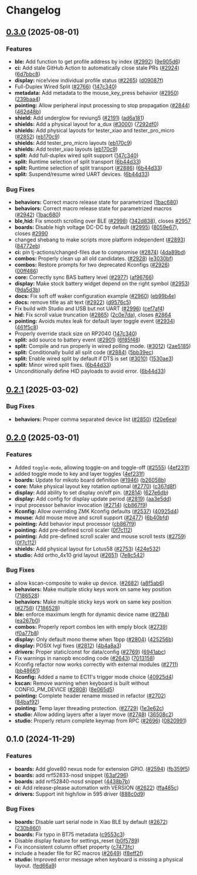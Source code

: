 # Changelog

## [0.3.0](https://github.com/zmkfirmware/zmk/compare/v0.2.1...v0.3.0) (2025-08-01)

### Features

- **ble:** Add function to get profile address by index
  ([#2992](https://github.com/zmkfirmware/zmk/issues/2992))
  ([9e905d6](https://github.com/zmkfirmware/zmk/commit/9e905d65936348824588dc3f424755353ac61186))
- **ci:** Add stale GitHub Action to automatically close stale PRs
  ([#2924](https://github.com/zmkfirmware/zmk/issues/2924))
  ([6d7bbc8](https://github.com/zmkfirmware/zmk/commit/6d7bbc8670d175fd63e8c834feb41f80e7b52e74))
- **display:** nice!view individual profile status
  ([#2265](https://github.com/zmkfirmware/zmk/issues/2265))
  ([d09087f](https://github.com/zmkfirmware/zmk/commit/d09087f4dc280b8fdb1d32d63b03cc10162b89ce))
- Full-Duplex Wired Split ([#2766](https://github.com/zmkfirmware/zmk/issues/2766))
  ([147c340](https://github.com/zmkfirmware/zmk/commit/147c340c6e8d377304acfdd64dc86cf83ebdfef2))
- **metadata:** Add metadata to the mouse_key_press behavior
  ([#2950](https://github.com/zmkfirmware/zmk/issues/2950))
  ([239baa4](https://github.com/zmkfirmware/zmk/commit/239baa487509ace108d36f0e5c627d61a3d95f53))
- **pointing:** Allow peripheral input processing to stop propagation
  ([#2844](https://github.com/zmkfirmware/zmk/issues/2844))
  ([462d48b](https://github.com/zmkfirmware/zmk/commit/462d48b78edac8bedb75666699ea4fa446d2152c))
- **shield:** Add underglow for reviung5 ([#2191](https://github.com/zmkfirmware/zmk/issues/2191))
  ([ad6a181](https://github.com/zmkfirmware/zmk/commit/ad6a181d7ec34fb6e31134f6bb991a9b2d0b8f78))
- **shields:** Add a physical layout for a_dux
  ([#3000](https://github.com/zmkfirmware/zmk/issues/3000))
  ([7292df0](https://github.com/zmkfirmware/zmk/commit/7292df02d4b05d783f432f8658de22d940909fe4))
- **shields:** Add physical layouts for tester_xiao and tester_pro_micro
  ([#2852](https://github.com/zmkfirmware/zmk/issues/2852))
  ([eb170c9](https://github.com/zmkfirmware/zmk/commit/eb170c930f56e3fb3df0b813d987abfd1dc31b9a))
- **shields:** Add tester_pro_micro layouts
  ([eb170c9](https://github.com/zmkfirmware/zmk/commit/eb170c930f56e3fb3df0b813d987abfd1dc31b9a))
- **shields:** Add tester_xiao layouts
  ([eb170c9](https://github.com/zmkfirmware/zmk/commit/eb170c930f56e3fb3df0b813d987abfd1dc31b9a))
- **split:** Add full-duplex wired split support
  ([147c340](https://github.com/zmkfirmware/zmk/commit/147c340c6e8d377304acfdd64dc86cf83ebdfef2))
- **split:** Runtime selection of split transport
  ([6b44d33](https://github.com/zmkfirmware/zmk/commit/6b44d33db2f4bad7d98e475e6f7968493b05af73))
- **split:** Runtime selection of split transport
  ([#2886](https://github.com/zmkfirmware/zmk/issues/2886))
  ([6b44d33](https://github.com/zmkfirmware/zmk/commit/6b44d33db2f4bad7d98e475e6f7968493b05af73))
- **split:** Suspend/resume wired UART devices.
  ([6b44d33](https://github.com/zmkfirmware/zmk/commit/6b44d33db2f4bad7d98e475e6f7968493b05af73))

### Bug Fixes

- **behaviors:** Correct macro release state for parametrized
  ([1bac680](https://github.com/zmkfirmware/zmk/commit/1bac680c4fb4f07e43c01754b6f1e72dab455e50))
- **behaviors:** Correct macro release state for parametrized macros
  ([#2942](https://github.com/zmkfirmware/zmk/issues/2942))
  ([1bac680](https://github.com/zmkfirmware/zmk/commit/1bac680c4fb4f07e43c01754b6f1e72dab455e50))
- **ble,hid:** Fix smooth scrolling over BLE
  ([#2998](https://github.com/zmkfirmware/zmk/issues/2998))
  ([342d838](https://github.com/zmkfirmware/zmk/commit/342d83891301b1be53233a12c7723bb99cbe5ff6)),
  closes [#2957](https://github.com/zmkfirmware/zmk/issues/2957)
- **boards:** Disable high voltage DC-DC by default
  ([#2995](https://github.com/zmkfirmware/zmk/issues/2995))
  ([8059e67](https://github.com/zmkfirmware/zmk/commit/8059e671b24a261939401afb5a65c4fa756adc2d)),
  closes [#2990](https://github.com/zmkfirmware/zmk/issues/2990)
- changed shebang to make scripts more platform independent
  ([#2893](https://github.com/zmkfirmware/zmk/issues/2893))
  ([84772eb](https://github.com/zmkfirmware/zmk/commit/84772ebf14e5a7c67ba573a61f0a50048802c799))
- **ci:** pin tj-actions/changed-files due to compromise
  ([#2874](https://github.com/zmkfirmware/zmk/issues/2874))
  ([4da89bd](https://github.com/zmkfirmware/zmk/commit/4da89bd99716bf6c1d7d788f3cdaec4cee7403e9))
- **combos:** Properly clean up all old candidates.
  ([#2928](https://github.com/zmkfirmware/zmk/issues/2928))
  ([e3030bf](https://github.com/zmkfirmware/zmk/commit/e3030bfcc87b7f511b0ebe993fb1f1f06215982e))
- **combos:** Restore prompts for two deprecated Kconfigs
  ([#2926](https://github.com/zmkfirmware/zmk/issues/2926))
  ([00ff486](https://github.com/zmkfirmware/zmk/commit/00ff48693113ed74a3345aa1ac81fdea302b3a09))
- **core:** Correctly sync BAS battery level
  ([#2977](https://github.com/zmkfirmware/zmk/issues/2977))
  ([af96766](https://github.com/zmkfirmware/zmk/commit/af967667b0e139a963178e63028c7be341cade9e))
- **display:** Make stock battery widget depend on the right symbol
  ([#2953](https://github.com/zmkfirmware/zmk/issues/2953))
  ([9da5d3b](https://github.com/zmkfirmware/zmk/commit/9da5d3ba82b38b74ad798a82a838d84c52220bbe))
- **docs:** Fix soft off waker configuration example
  ([#2960](https://github.com/zmkfirmware/zmk/issues/2960))
  ([eb99b4e](https://github.com/zmkfirmware/zmk/commit/eb99b4ede06bc01674ce16217ebbad40bc11ec50))
- **docs:** remove title as alt text ([#2922](https://github.com/zmkfirmware/zmk/issues/2922))
  ([d9576c5](https://github.com/zmkfirmware/zmk/commit/d9576c55346acfc8eed36709aaae28f91e0d06ad))
- Fix build with Studio and USB but not UART
  ([#2996](https://github.com/zmkfirmware/zmk/issues/2996))
  ([cef7af4](https://github.com/zmkfirmware/zmk/commit/cef7af4408cc44c20fab93a0b2e20b3429d0a98e))
- **hid:** Fix scroll value truncation ([#2865](https://github.com/zmkfirmware/zmk/issues/2865))
  ([2c0e7da](https://github.com/zmkfirmware/zmk/commit/2c0e7daced1421c34a9d417b7d3e9bccbf0ebd7f)),
  closes [#2864](https://github.com/zmkfirmware/zmk/issues/2864)
- **pointing:** Avoids mutex leak for default layer toggle event
  ([#2934](https://github.com/zmkfirmware/zmk/issues/2934))
  ([461f5c8](https://github.com/zmkfirmware/zmk/commit/461f5c832fb8854d87dca54d113d306323697219))
- Properly override stack size on RP2040
  ([147c340](https://github.com/zmkfirmware/zmk/commit/147c340c6e8d377304acfdd64dc86cf83ebdfef2))
- **split:** add source to battery event ([#2901](https://github.com/zmkfirmware/zmk/issues/2901))
  ([6f85f48](https://github.com/zmkfirmware/zmk/commit/6f85f48b19afae04f98e9abacb36ce1425b61f78))
- **split:** Compile and run properly in wired polling mode.
  ([#3012](https://github.com/zmkfirmware/zmk/issues/3012))
  ([2ae5185](https://github.com/zmkfirmware/zmk/commit/2ae51854192aed92af95536f79547e2928cd1bf5))
- **split:** Conditionally build all split code
  ([#2884](https://github.com/zmkfirmware/zmk/issues/2884))
  ([5bb39ec](https://github.com/zmkfirmware/zmk/commit/5bb39ec3eae23055593350cb3689a8240028181e))
- **split:** Enable wired split by default if DTS is set
  ([#3010](https://github.com/zmkfirmware/zmk/issues/3010))
  ([1530ae3](https://github.com/zmkfirmware/zmk/commit/1530ae36c22e3e2285e895737c74de5d960a5ae4))
- **split:** Minor wired split fixes.
  ([6b44d33](https://github.com/zmkfirmware/zmk/commit/6b44d33db2f4bad7d98e475e6f7968493b05af73))
- Unconditionally define HID payloads to avoid error.
  ([6b44d33](https://github.com/zmkfirmware/zmk/commit/6b44d33db2f4bad7d98e475e6f7968493b05af73))

## [0.2.1](https://github.com/zmkfirmware/zmk/compare/v0.2.0...v0.2.1) (2025-03-02)

### Bug Fixes

- **behaviors:** Proper comma separated device list
  ([#2850](https://github.com/zmkfirmware/zmk/issues/2850))
  ([f20e6ea](https://github.com/zmkfirmware/zmk/commit/f20e6ea7594b49eef1e3acc017529073a0409962))

## [0.2.0](https://github.com/zmkfirmware/zmk/compare/v0.1.0...v0.2.0) (2025-03-01)

### Features

- Added `toggle-mode`, allowing toggle-on and toggle-off
  ([#2555](https://github.com/zmkfirmware/zmk/issues/2555))
  ([4ef231f](https://github.com/zmkfirmware/zmk/commit/4ef231f4bba87151acfbd1cf3babd83b69813e45))
- added toggle mode to key and layer toggles
  ([4ef231f](https://github.com/zmkfirmware/zmk/commit/4ef231f4bba87151acfbd1cf3babd83b69813e45))
- **boards:** Update for mikoto board definition
  ([#1946](https://github.com/zmkfirmware/zmk/issues/1946))
  ([b26058b](https://github.com/zmkfirmware/zmk/commit/b26058b6c7c83f8d1f095d2f9c6c3998b391a61b))
- **core:** Make physical layout key rotation optional
  ([#2770](https://github.com/zmkfirmware/zmk/issues/2770))
  ([c367d8f](https://github.com/zmkfirmware/zmk/commit/c367d8f636f0842b414c2b58df6101761cdd676d))
- **display:** Add ability to set display on/off pin.
  ([#2814](https://github.com/zmkfirmware/zmk/issues/2814))
  ([627e6db](https://github.com/zmkfirmware/zmk/commit/627e6dbec99211b3d7cce55904fb1c824ed87bf3))
- **display:** Add config for display update period
  ([#2819](https://github.com/zmkfirmware/zmk/issues/2819))
  ([aa3e5dd](https://github.com/zmkfirmware/zmk/commit/aa3e5dd70fdd1b364fa9ad26f14425be613d180c))
- input processor behavior invocation ([#2714](https://github.com/zmkfirmware/zmk/issues/2714))
  ([cb867f9](https://github.com/zmkfirmware/zmk/commit/cb867f92dbe4e32675c2137fc6aa914a44ecc8dc))
- **Kconfig:** Allow overriding ZMK Kconfig defaults
  ([#2537](https://github.com/zmkfirmware/zmk/issues/2537))
  ([40925d4](https://github.com/zmkfirmware/zmk/commit/40925d48e67b3eeaeb3e848a2287ed628de9f674))
- **mouse:** Add mouse move and scroll support
  ([#2477](https://github.com/zmkfirmware/zmk/issues/2477))
  ([6b40bfd](https://github.com/zmkfirmware/zmk/commit/6b40bfda53571f7a960ccc448aa87f29da7496ac))
- **pointing:** Add behavior input processor
  ([cb867f9](https://github.com/zmkfirmware/zmk/commit/cb867f92dbe4e32675c2137fc6aa914a44ecc8dc))
- **pointing:** Add pre-defined scroll scaler
  ([0f7c112](https://github.com/zmkfirmware/zmk/commit/0f7c11248a1ddb7c6559064c2a1e7a3c446d5d55))
- **pointing:** Add pre-defined scroll scaler and mouse scroll tests
  ([#2759](https://github.com/zmkfirmware/zmk/issues/2759))
  ([0f7c112](https://github.com/zmkfirmware/zmk/commit/0f7c11248a1ddb7c6559064c2a1e7a3c446d5d55))
- **shields:** Add physical layout for Lotus58
  ([#2753](https://github.com/zmkfirmware/zmk/issues/2753))
  ([424e532](https://github.com/zmkfirmware/zmk/commit/424e53210ea16c2287abaf770ebf45be432d841a))
- **studio:** Add ortho_4x10 grid layout ([#2651](https://github.com/zmkfirmware/zmk/issues/2651))
  ([7e8c542](https://github.com/zmkfirmware/zmk/commit/7e8c542c94908ac011ec7272a5f8ab10d2102632))

### Bug Fixes

- allow kscan-composite to wake up device. ([#2682](https://github.com/zmkfirmware/zmk/issues/2682))
  ([a8f5ab6](https://github.com/zmkfirmware/zmk/commit/a8f5ab67b5d449a2624e2de7ddfb264da778ea6c))
- **behaviors:** Make multiple sticky keys work on same key position
  ([7186528](https://github.com/zmkfirmware/zmk/commit/7186528f77bf077173927c1c8506b4d434e5c371))
- **behaviors:** Make multiple sticky keys work on same key position
  ([#2758](https://github.com/zmkfirmware/zmk/issues/2758))
  ([7186528](https://github.com/zmkfirmware/zmk/commit/7186528f77bf077173927c1c8506b4d434e5c371))
- **ble:** enforce maximum length for dynamic device name
  ([#2784](https://github.com/zmkfirmware/zmk/issues/2784))
  ([ea267b0](https://github.com/zmkfirmware/zmk/commit/ea267b0f35f862b882ac568dde6365c3a0c85099))
- **combos:** Properly report combos len with emply block
  ([#2739](https://github.com/zmkfirmware/zmk/issues/2739))
  ([f0a77b8](https://github.com/zmkfirmware/zmk/commit/f0a77b888ac482a863386ced08e04660ddacb026))
- **display:** Only default mono theme when 1bpp
  ([#2804](https://github.com/zmkfirmware/zmk/issues/2804))
  ([425256b](https://github.com/zmkfirmware/zmk/commit/425256bc0de7ed08802533b170abba78ee90f546))
- **display:** POSIX lvgl fixes ([#2812](https://github.com/zmkfirmware/zmk/issues/2812))
  ([4b4a8a3](https://github.com/zmkfirmware/zmk/commit/4b4a8a35f3f90f1af75cdf5d9c26b47d4b8dcabb))
- **drivers:** Proper static/const for data/config
  ([#2769](https://github.com/zmkfirmware/zmk/issues/2769))
  ([6941abc](https://github.com/zmkfirmware/zmk/commit/6941abc2afab16502cff9c5149d8dc0fcd5112c9))
- Fix warnings in nanopb encoding code ([#2643](https://github.com/zmkfirmware/zmk/issues/2643))
  ([7013158](https://github.com/zmkfirmware/zmk/commit/7013158a6715d94b34e8c471ce25bb5005f3bb49))
- Kconfig refactor now works correctly with external modules
  ([#2711](https://github.com/zmkfirmware/zmk/issues/2711))
  ([bb48661](https://github.com/zmkfirmware/zmk/commit/bb486619a183f6df7fbb4620c80164555a22da0b))
- **Kconfig:** Added a name to EC11's trigger mode choice
  ([40925d4](https://github.com/zmkfirmware/zmk/commit/40925d48e67b3eeaeb3e848a2287ed628de9f674))
- **kscan:** Remove warning when keyboard is built without CONFIG_PM_DEVICE
  ([#2808](https://github.com/zmkfirmware/zmk/issues/2808))
  ([8e065d5](https://github.com/zmkfirmware/zmk/commit/8e065d55b916481ef06ce37cddedb84cf1d15d99))
- **pointing:** Complete header rename missed in refactor
  ([#2702](https://github.com/zmkfirmware/zmk/issues/2702))
  ([84baf92](https://github.com/zmkfirmware/zmk/commit/84baf929c9bb95f255d4bafd0e57f2ec47455fca))
- **pointing:** Temp layer threading protection.
  ([#2729](https://github.com/zmkfirmware/zmk/issues/2729))
  ([1e3e62c](https://github.com/zmkfirmware/zmk/commit/1e3e62c13d0666d98831ee302ae2fb17e68196c9))
- **studio:** Allow adding layers after a layer move
  ([#2748](https://github.com/zmkfirmware/zmk/issues/2748))
  ([36508c2](https://github.com/zmkfirmware/zmk/commit/36508c27fddfb84d912e0122e313ad3904ceb946))
- **studio:** Properly return complete keymap from RPC
  ([#2696](https://github.com/zmkfirmware/zmk/issues/2696))
  ([0820991](https://github.com/zmkfirmware/zmk/commit/0820991901a95ab7a0eb1f1cc608a631d514e26c))

## 0.1.0 (2024-11-29)

### Features

- **boards:** Add glove80 nexus node for extension GPIO.
  ([#2594](https://github.com/zmkfirmware/zmk/issues/2594))
  ([fb359f5](https://github.com/zmkfirmware/zmk/commit/fb359f576619940164ca2e770b49b7b34f13428e))
- **boards:** add nrf52833-nosd snippet
  ([63af296](https://github.com/zmkfirmware/zmk/commit/63af296b6efd8d677d584f372c9da9a4fedaa496))
- **boards:** add nrf52840-nosd snippet
  ([4438b7b](https://github.com/zmkfirmware/zmk/commit/4438b7b835bfd1d4e89cdd955a4ab0fd2e2ae3bf))
- **ci:** Add release-please automation with VERSION
  ([#2622](https://github.com/zmkfirmware/zmk/issues/2622))
  ([ffa485c](https://github.com/zmkfirmware/zmk/commit/ffa485c11b48444acf3adf1e3c1cb3eed16fad94))
- **drivers:** Support init high/low in 595 driver
  ([888c0d9](https://github.com/zmkfirmware/zmk/commit/888c0d966cd52f3ab5145992f61b14d6262c1951))

### Bug Fixes

- **boards:** Disable uart serial node in Xiao BLE by default
  ([#2672](https://github.com/zmkfirmware/zmk/issues/2672))
  ([230b860](https://github.com/zmkfirmware/zmk/commit/230b860f31063774c3bcc19afb6f92479462de24))
- **boards:** Fix typo in BT75 metadata
  ([c9553c3](https://github.com/zmkfirmware/zmk/commit/c9553c31e3a3f39964391b006492995b5bb09c39))
- Disable display feature for settings_reset
  ([b0f5789](https://github.com/zmkfirmware/zmk/commit/b0f5789b128f0f5599341398898fdb0e0407b2d3))
- Fix inconsistent column offset property
  ([c7473fc](https://github.com/zmkfirmware/zmk/commit/c7473fc32557d2d384ab78d3acf51a05488f0214))
- include a header file for RC macros ([#2649](https://github.com/zmkfirmware/zmk/issues/2649))
  ([f8eff2f](https://github.com/zmkfirmware/zmk/commit/f8eff2fe34609c91211c25113f9d7db09f7d1689))
- **studio:** Improved error message when keyboard is missing a physical layout.
  ([fed66a9](https://github.com/zmkfirmware/zmk/commit/fed66a92d000f4c8e0019d9ccdd167271324e8e9))
